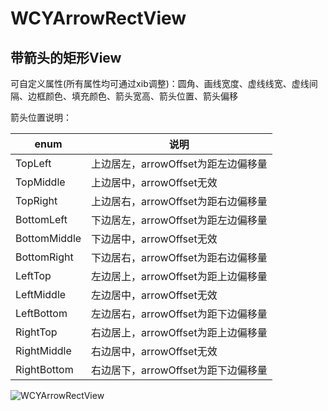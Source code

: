 # WCYArrowRectView
## 带箭头的矩形View
可自定义属性(所有属性均可通过xib调整)：圆角、画线宽度、虚线线宽、虚线间隔、边框颜色、填充颜色、箭头宽高、箭头位置、箭头偏移

箭头位置说明：  

enum | 说明
------------ | ------------- 
TopLeft | 上边居左，arrowOffset为距左边偏移量
TopMiddle | 上边居中，arrowOffset无效
TopRight | 上边居右，arrowOffset为距右边偏移量
BottomLeft | 下边居左，arrowOffset为距左边偏移量
BottomMiddle | 下边居中，arrowOffset无效
BottomRight | 下边居右，arrowOffset为距右边偏移量
LeftTop | 左边居上，arrowOffset为距上边偏移量
LeftMiddle | 左边居中，arrowOffset无效
LeftBottom | 左边居右，arrowOffset为距下边偏移量
RightTop | 右边居上，arrowOffset为距上边偏移量
RightMiddle | 右边居中，arrowOffset无效
RightBottom | 右边居下，arrowOffset为距下边偏移量

![WCYArrowRectView](http://upload-images.jianshu.io/upload_images/1449203-0aad824f5f43edba.png?imageMogr2/auto-orient/strip%7CimageView2/2/w/500)
